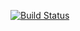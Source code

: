 [![Build Status](https://travis-ci.com/ElaSparks/ArchECM.svg?branch=master)](https://travis-ci.com/ElaSparks/ArchECM)
